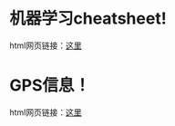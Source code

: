 # 机器学习cheatsheet!

html网页链接：[这里](https://pren1.github.io/machine_learning_cheat_sheet/%E6%9C%BA%E5%99%A8%E5%AD%A6%E4%B9%A0cheatsheet.html)

# GPS信息！
html网页链接：[这里](https://pren1.github.io/machine_learning_cheat_sheet/GPS_%E4%BF%A1%E6%81%AF.html)
